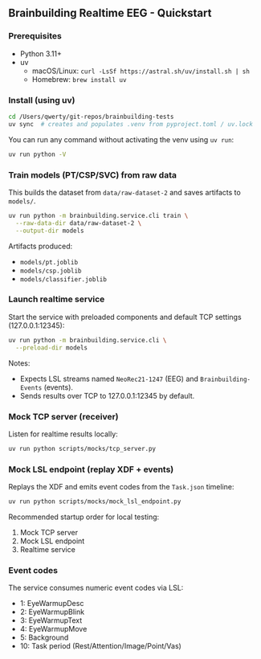 ## Brainbuilding Realtime EEG - Quickstart

### Prerequisites
- Python 3.11+
- uv
  - macOS/Linux: `curl -LsSf https://astral.sh/uv/install.sh | sh`
  - Homebrew: `brew install uv`

### Install (using uv)
```bash
cd /Users/qwerty/git-repos/brainbuilding-tests
uv sync  # creates and populates .venv from pyproject.toml / uv.lock
```

You can run any command without activating the venv using `uv run`:
```bash
uv run python -V
```

### Train models (PT/CSP/SVC) from raw data
This builds the dataset from `data/raw-dataset-2` and saves artifacts to `models/`.
```bash
uv run python -m brainbuilding.service.cli train \
  --raw-data-dir data/raw-dataset-2 \
  --output-dir models
```
Artifacts produced:
- `models/pt.joblib`
- `models/csp.joblib`
- `models/classifier.joblib`

### Launch realtime service
Start the service with preloaded components and default TCP settings (127.0.0.1:12345):
```bash
uv run python -m brainbuilding.service.cli \
  --preload-dir models
```
Notes:
- Expects LSL streams named `NeoRec21-1247` (EEG) and `Brainbuilding-Events` (events).
- Sends results over TCP to 127.0.0.1:12345 by default.

### Mock TCP server (receiver)
Listen for realtime results locally:
```bash
uv run python scripts/mocks/tcp_server.py
```

### Mock LSL endpoint (replay XDF + events)
Replays the XDF and emits event codes from the `Task.json` timeline:
```bash
uv run python scripts/mocks/mock_lsl_endpoint.py
```

Recommended startup order for local testing:
1) Mock TCP server
2) Mock LSL endpoint
3) Realtime service

### Event codes
The service consumes numeric event codes via LSL:
- 1: EyeWarmupDesc
- 2: EyeWarmupBlink
- 3: EyeWarmupText
- 4: EyeWarmupMove
- 5: Background
- 10: Task period (Rest/Attention/Image/Point/Vas)


